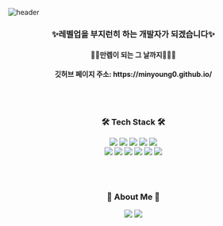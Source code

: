 ![header](https://capsule-render.vercel.app/api?type=soft&color=auto&height=150&section=header&text=Minyoung%20Hwang&fontSize=70&animation=twinkling&fontColor=ffffff)

 <h3 align="center">✨레벨업을 부지런히 하는 개발자가 되겠습니다✨</h3>
 <h4 align="center">🏃‍🏃‍만렙이 되는 그 날까지🏃‍🏃‍♀️</h4>
 <h4 align="center">깃허브 페이지 주소: https://minyoung0.github.io/</h4>
<br>
<br>

<h3 align="center">🛠 Tech Stack 🛠</h3>


<p align="center">
<img src="https://img.shields.io/badge/Python-3776AB?style=flat-square&logo=Python&logoColor=white"/> 
<img src="https://img.shields.io/badge/C-A8B9CC?style=flat-square&logo=C&logoColor=white"/>
<img src="https://img.shields.io/badge/CSharp-239120?style=flat-square&logo=CSharp&logoColor=white"/>
<img src="https://img.shields.io/badge/Java-007396?style=flat-square&logo=Java&logoColor=white" />
<img src="https://img.shields.io/badge/Spring-6DB33F?style=flat-square&logo=Spring&logoColor=white"/><br>
<img src="https://img.shields.io/badge/JavaScript-F7DF1E?style=flat-square&logo=JavaScript&logoColor=white"/>
<img src="https://img.shields.io/badge/JQuery-0769AD?style=flat-square&logo=JQuery&logoColor=white"/>
<img src="https://img.shields.io/badge/HTML-E34F26?style=flat-square&logo=HTML&logoColor=white"/>
<img src="https://img.shields.io/badge/CSS-1572B6?style=flat&logo=CSS3&logoColor=white"/>
<img src="https://img.shields.io/badge/Oracle-F80000?style=flat-square&logo=Oracle&logoColor=white"/>
<img src="https://img.shields.io/badge/MySql-4479A1?style=flat-square&logo=MySql&logoColor=white"/>



</p>

<br>

  
<br>


<h3 align="center"> 🍒 About Me 🍒 </h3>
<p align="center">
  <a href="https://www.instagram.com/ming_bigbaby/"><img src="https://img.shields.io/badge/Instagram-E4405F?style=flat-square&logo=Instagram&logoColor=white&link=https://www.instagram.com/woo0_hooo/"/></a>
  <a href="mailto:hmylove01@naver.com"><img src="https://img.shields.io/badge/Gmail-d14836?style=flat-square&logo=Gmail&logoColor=white&link=viliketh1s98@naver.com"/></a>
</p>

</p>
